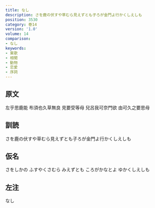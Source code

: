 ```yaml
---
title: なし
description: さを鹿の伏すや草むら見えずとも子ろが金門よ行かくしえしも
position: 3530
category: 巻14
version: '1.0'
volume: 14
comparison:
- なし
keywords:
- 東歌
- 相聞
- 動物
- 恋愛
- 序詞
---
```


## 原文

左乎思鹿能 布須也久草無良 見要受等母 兒呂我可奈門欲 由可久之要思母

## 訓読

さを鹿の伏すや草むら見えずとも子ろが金門よ行かくしえしも

## 仮名

さをしかの ふすやくさむら みえずとも ころがかなとよ ゆかくしえしも

## 左注

なし
